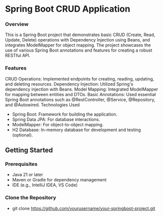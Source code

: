 # Spring Boot CRUD Application

### Overview

This is a Spring Boot project that demonstrates basic CRUD (Create, Read, Update, Delete) operations with Dependency Injection using Beans, and integrates ModelMapper for object mapping. The project showcases the use of various Spring Boot annotations and features for creating a robust RESTful API.

### Features

CRUD Operations: Implemented endpoints for creating, reading, updating, and deleting resources.
Dependency Injection: Utilized Spring's dependency injection with Beans.
Model Mapping: Integrated ModelMapper for mapping between entities and DTOs.
Basic Annotations: Used essential Spring Boot annotations such as @RestController, @Service, @Repository, and @Autowired.
Technologies Used

* Spring Boot: Framework for building the application.
* Spring Data JPA: For database interactions.
* ModelMapper: For object-to-object mapping.
* H2 Database: In-memory database for development and testing (optional).

## Getting Started

### Prerequisites
* Java 21 or later
* Maven or Gradle for dependency management
* IDE (e.g., IntelliJ IDEA, VS Code)

### Clone the Repository
* git clone https://github.com/yourusername/your-springboot-project.git


